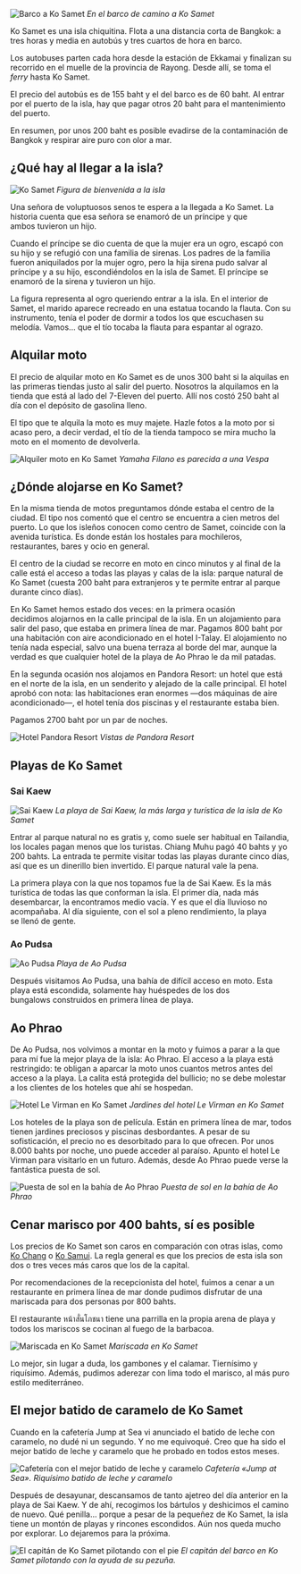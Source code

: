![Barco a Ko Samet](https://lh3.googleusercontent.com/ATqker5eeBTVSLZoTt8uqoR-tCKQxmG1dAu5c9hCy_a2sXmJzm7CBmm0u-M03PaaQ__7ylTqEspPOjB5h_59_XZi35mjOY98HiaTQPnTLcOjdkSzWKSlrrwD22Jr-FgEqYsgj_HErmLaf7WO-TqEL-jXCrQ2aEEpAICgWNE2mE5D1Ww33ACswRDYqXFspdyiS5zghSL9im7G4y6lbu3weqVX6X6RIatoc9fkMop_cnVAhV7Wj_Pt7VvCs_2jeZK3Jeu4XC7-CH-jchzzcxJINjlGHyfRoO-4FTleMcfSWMOtmIBf29LC3GDkcmBN4WFYswrL6K8nE2ly0Z0jfgSbjv7AOQoP_bnytaKGl2AcItKrXxW8NgbsF-gKOMBYQA4_6RKstyVy1PuvEvreok4bPjawuS5MEaW9NOGuWAbcKFY9fkMpmwUikxo_7Rm8kBNvm14G-UvX_NPLc82clhUrxhIwd22oxbdBvOnhqB7DCRMlvAp_K8gLSP09NbevRy9BIhQMVM4CmuDAS1JcnlUfPv7S9PaPAgG_NlensshLELHIwaXOb5C4-a2EjPgFOCC4ZS5WqH3qWyR9L7BUrHOB9xyUSVtyHNQ-8tPpzP9HubB275MLGAITX6rgTiCQVDU8_EW0bEuqhMpTt8KCt8Deg6Zzrku974z6jf_gzXMsbgA=w800-no)
*En el barco de camino a Ko Samet*

Ko Samet es una isla chiquitina. Flota a una distancia corta de Bangkok: a tres horas y media en autobús y tres cuartos de hora en barco.

Los autobuses parten cada hora desde la estación de Ekkamai y finalizan su recorrido en el muelle de la provincia de Rayong. Desde allí, se toma el *ferry* hasta Ko Samet.

El precio del autobús es de 155 baht y el del barco es de 60 baht. Al entrar por el puerto de la isla, hay que pagar otros 20 baht para el mantenimiento del puerto. 

En resumen, por unos 200 baht es posible evadirse de la contaminación de Bangkok y respirar aire puro con olor a mar. 

## ¿Qué hay al llegar a la isla?

![Ko Samet](https://lh3.googleusercontent.com/bvc-OikIsV4ntUKvAE0jaaIZJA-NSxUcHlwevzG-7ZkWz0x3D3968JD_a2cI69E2QoU7CXfhvaJ28ooBPexR2TiNLBMv4BcAWZT6lIw-9-WWu835GSx6Ah0WSTEDbwvSSZocvSPrvMAhzxMmCK3YfGRtXJsrYWL6mcBBxJFqvXQ-tcMAVe3zzIEYZXVdC2lE7zT_gJR5oJ7H-ViTzBfX927EruVySHZMdYmPS9XbE6S1LxEMcsC6renGgq1KdHBJIm4l2NTrZVx5sDmZmMSqTTbvZH2FWApUt4R1x18qUK4edze14ui5xsuHSAQ96yFswszvoxVbaRGzN5qOonEZFnNbtKIeHRaNAPi2ug-y5qOa_j9Tq2d8jZCJEiWzNb7z-9TtL3iRqlIpdB_XZB5kB5rmguHRx9QwqEf4Kh9Ka1nvtt8qi9us1Hfiiugwaq7j3D7MHiJJfDHnA5_V88RRZi_KI1KtPCuxN8laZkfgunnkj80kioY9BRU7DUZpKDXI4kfCR5kCAXuAv8rc6pBqC_VO_QO9zUv6Nn27Cm03dVIGc-H-r0i2R9Z3s9vV3OifrBPLbaOYohaM0imt6T04lrzptcbN7ejf5eTMtsHlAVPHoEVSky6nYy5sfgWFCpPJJ8u_IJNvbzEM41fiybbLGoaMmUmeFh12vQPeOKRuygs=s800-no)
*Figura de bienvenida a la isla*

Una señora de voluptuosos senos te espera a la llegada a Ko Samet. La historia cuenta que esa señora se enamoró de un príncipe y que ambos tuvieron un hijo.

Cuando el príncipe se dio cuenta de que la mujer era un ogro, escapó con su hijo y se refugió con una familia de sirenas. Los padres de la familia fueron aniquilados por la mujer ogro, pero la hija sirena pudo salvar al príncipe y a su hijo, escondiéndolos en la isla de Samet. El príncipe se enamoró de la sirena y tuvieron un hijo.

La figura representa al ogro queriendo entrar a la isla. En el interior de Samet, el marido aparece recreado en una estatua tocando la flauta. Con su instrumento, tenía el poder de dormir a todos los que escuchasen su melodía. Vamos... que el tío tocaba la flauta para espantar al ograzo.

## Alquilar moto

El precio de alquilar moto en Ko Samet es de unos 300 baht si la alquilas en las primeras tiendas justo al salir del puerto. Nosotros la alquilamos en la tienda que está al lado del 7-Eleven del puerto. Allí nos costó 250 baht al día con el depósito de gasolina lleno.

El tipo que te alquila la moto es muy majete. Hazle fotos a la moto por si acaso pero, a decir verdad, el tío de la tienda tampoco se mira mucho la moto en el momento de devolverla. 

![Alquiler moto en Ko Samet](https://lh3.googleusercontent.com/lQwpfC46RmSss7Ak6a8akJG2DX2Zyf3T4ByhwL4D2GcoAbEOM4aQsgK1AaKTguWDU3SxUzyj4pq24gFozo9QU6yVaufeDthMSKdYbs6U5PCtZREAwQLCUNyN9t7nLmX9_ahi9c4ZDhNjhIpmbUIJa9MN62qWn7JJ9oCt7wJ0rDD5_Ff8-hrSo4j69iJVLWmKe_QhPo1ToY55p1-RNB5eYd0UVvMm48daBE6QrcyEjijPUMZZQI7fYrl9U1SoKkYpuyTch2gd4CdKmUhMgKXUbs_g2I38wPUIKwaLEX3_mk-TYpWNJcE2rwDhc29MescPDwMwWnknOcfz1tCs4TU94s-h80VfUpCJmsvayQ5QGI5L5fdywy62cGLfLY32MyK8UEpZMzOXIBq-eTRFcgmDQ_85fjmopZC16wlZpl9pBTPRrVUGp2ilzsQiRUH-gxC9AZcydP_e0hQnMAWUYcKWjzZSIpXq76wIajeWBEjbVLkuD_uAHJcr-rVLyDYRNqU62DtCkBNrpltWuJmKuprZRFIgrIW8DjlhlkU40iBL_rtz5dwAhyEAUI4R34rO6RqHpulVR3bDcBmg2wvKWKTdx5ocR4fW6SzWZFkVnsnWXujsFPbpTn7BAwQWCGoz9-qpq8-g-2h5fgLW5h16nSh6oSNdKlpvzZAbRsCpkcFi0AvG2u9yEaM9ACzvtFunCObV5E1SZDHTPwcQbQ1kiSYYNmvV6APx4WWvvhBmkP1zA9YMXakA=w1095-h821-no)
*Yamaha Filano es parecida a una Vespa*

## ¿Dónde alojarse en Ko Samet?

En la misma tienda de motos preguntamos dónde estaba el centro de la ciudad. El tipo nos comentó que el centro se encuentra a cien metros del puerto. Lo que los isleños conocen como centro de Samet, coincide con la avenida turística. Es donde están los hostales para mochileros, restaurantes, bares y ocio en general.

El centro de la ciudad se recorre en moto en cinco minutos y al final de la calle está el acceso a todas las playas y calas de la isla: parque natural de Ko Samet (cuesta 200 baht para extranjeros y te permite entrar al parque durante cinco días).

En Ko Samet hemos estado dos veces: en la primera ocasión decidimos alojarnos en la calle principal de la isla. En un alojamiento para salir del paso, que estaba en primera línea de mar. Pagamos 800 baht por una habitación con aire acondicionado en el hotel I-Talay. El alojamiento no tenía nada especial, salvo una buena terraza al borde del mar, aunque la verdad es que cualquier hotel de la playa de Ao Phrao le da mil patadas.

En la segunda ocasión nos alojamos en Pandora Resort: un hotel que está en el norte de la isla, en un senderito y alejado de la calle principal. El hotel aprobó con nota: las habitaciones eran enormes —dos máquinas de aire acondicionado—, el hotel tenía dos piscinas y el restaurante estaba bien. 

Pagamos 2700 baht por un par de noches.

![Hotel Pandora Resort](https://lh3.googleusercontent.com/Q_sG0p3ACCWjc7pwMT9hWC5nL_R95S1Ot-370RNZAfbmpu2oPhFTe8Vn1UCdAz0HF60pit5WzmM33Z4EG0VSo0DeU5LYUT9ZwbT2v8C-Sd-V642vB2z8DydNcxkNBz1cOFDuxSGvxY3EWMBZTv4NflfyrEG6n-vBeskbEYtzvQVsdbTMxbsoUXoSJ5edJxogHi092YHlgcuFrUsBj-TnTGi1Pva9OzVFjgGs6xAK6OMZfZ7W-RHy-_ryXpZF8V1f6DarVZb3dUdDDmgPg8QL43ptfE7dEskScEHA8Cpa7IwQgmgAdRAer3fWDnXACOayf6-Xl70BYF95caPdPkHiYUoloRLnShhCDzgtQtNvVcOBqUtpHF3M97XKjQe1sECDSdAij8fg_xwtFIUOPRwut2i884be5XqXMd446U__wyR6Ikw64VEECjt3uY-qRqKpQlyWa9fufYfNtLW9fGnVoSa8SHeQMrZUg-uWOscXs3dPpBgu8smMa1am96f2OzlRGNswNGO8qrrQkUnrlEQVWMqpMZDsGXEw8mg8RhxiFT98QLEGcyiVEZsf5fUdeYffvid5MRrNn1fPsYiZ-XxbOzQTRoFbBnH7ZSNJTfK8XNWoDiZlpaUNYDWj3Q5xjzq5MG7ZO_-837n2moBtTRKbYxtZkq0PmGFO-lO73NG192oy6wmwovcUrOREtmdG2hJlS1YtLRC07ZJIRV6Qx3ZLl0Xx-pOS2Mk56zh5W9C-UudSHj5_=w1095-h821-no)
*Vistas de Pandora Resort*

## Playas de Ko Samet

### Sai Kaew

![Sai Kaew](https://lh3.googleusercontent.com/vgOFsSx3gNiw3HvhgTdr6ASANIzQ18weyVU6caPRnn-yiNeczhwrzoNG_HupXTKlw_qQoHtRvJq_q7YYn_oU3Be7WVBhDgEM9fTRxjDvOYP-I0PZQ6kHG5SLZlpeMAhYyprs9GxSan4tF6Cp7nAmq7WdNZ5d_yDVFEgFOzTmXG0MhSDVABhjSbZiUEpOvgG2srq5a-qiTUwCY4ES1M3Pi_XoE6_caYoxOO9DXBi0ILSJTdh-X4oM7z7fC2tit5bZkvFTc_DGf8dfJJjQIOzpVqX7Ol5OezEvBM_AUMXCbi7iInK25qP7XGe9u_q6L03smCDpWu0LnjvUxPwLkiNlsT-R3LgVP7pPWhRmNCeuF-bqPyyWprEiwjcXfdSlTFCVCoRhpbiDszW0hyyenGWPs7gJQGN2NLW7cV40mlhTTjFFI-5OZD71Ku9enNd4sdsJJp2JrPCFyC-kItK8sFUsjAQ8lll-CEkaKS9fm_r07mis3TVNi6X27OEwhisOSaK3TBH0rbJryYnrlCHh067AfbHHKb9aZVIcnbLQZ2berietzv72o5dPWbcT5sJ9qQCQT9odQJqrrnkQxyg7ezRBsqQPHVlgOyOJ4qCBjczJKpOPLdgOOXis_J79Oxiektr-2ci6x1zrmNDf1WBTrIIJ-0dZS6yP3s7p3t8zbvppw9w=w800-no)
*La playa de Sai Kaew, la más larga y turística de la isla de Ko Samet*

Entrar al parque natural no es gratis y, como suele ser habitual en Tailandia, los locales pagan menos que los turistas. Chiang Muhu pagó 40 bahts y yo 200 bahts. La entrada te permite visitar todas las playas durante cinco días, así que es un dinerillo bien invertido. El parque natural vale la pena.

La primera playa con la que nos topamos fue la de Sai Kaew. Es la más turística de todas las que conforman la isla. El primer día, nada más desembarcar, la encontramos medio vacía. Y es que el día lluvioso no acompañaba. Al día siguiente, con el sol a pleno rendimiento, la playa se llenó de gente.

### Ao Pudsa

![Ao Pudsa](https://lh3.googleusercontent.com/zDimjHUeV0XhHLQ1LufA0ThtL4JFVYHC2_T03RXzZauVF9rn8MIjQ1YS__SVF2cFaZ7Ii0j07KFBoNaNTh079o3PGYOP_QS-eYSJJAi1yxot_7ZiM72OkX0snPF8hUqphrR2l33MTY8DBiGE7WQ4G0mg4-UOQFEA7ci2fD7kGe-u11gBDwnEUvJCX2N6zZmj9Pjz0RURIBucBD9nukFJ5YxElcd6BRSrHBR6bzS61oGi3mFZ3S07_DaeCDpNmU-L3SeSzG8eb28Bg-YqGvVkWGtVPLjP3j48GB2kJYNpgjb8Fas-8H76GqgKzQ-xeLeKEXK1zhYxsTE8Ijz8ffFuAPO7r_PRPhMytezmZH03qQuygFn__N79F-9ALRqziRKsa3BsxmYXMSKyOvvXY1ufRxB35cWuUMt7BmaBfukzV6ROD-xCunW336mxs-yFE-0PTQbiJFdmhYWLWbubvDytexjBUe-wRy3qRIvyI0IkLC9GcHYvZuGGdTtT0YQpCBAWCvQmGWOZnStolvx83mQd28pDfHqelAAs68EC0wzxxt4kzzJT7uW9aaRIMfau3JNKpRejimxX-vaAR00XuxZm-OQcnmCQpSqKcL3lDXefnI9MUMAt8j4nu7OpYpFyI0J5MrH1AxEz_ZLT9VRTNQLoZyBChSI2lbITo7lgOe7mW6g=w800-no)
*Playa de Ao Pudsa*

Después visitamos Ao Pudsa, una bahía de difícil acceso en moto. Esta playa está escondida, solamente hay huéspedes de los dos bungalows construidos en primera línea de playa.

## Ao Phrao

De Ao Pudsa, nos volvimos a montar en la moto y fuimos a parar a la que para mí fue la mejor playa de la isla: Ao Phrao. El acceso a la playa está restringido: te obligan a aparcar la moto unos cuantos metros antes del acceso a la playa. La calita está protegida del bullicio; no se debe molestar a los clientes de los hoteles que ahí se hospedan.


![Hotel Le Virman en Ko Samet](https://lh3.googleusercontent.com/ylCb9K0RqJGDXjPBjNuE_75SD9uf9HAJKvxCXjwnMmtuJfiho5H6BgNI19weSj8YUk_kg7j8M9o=s800-no)
*Jardines del hotel Le Virman en Ko Samet*

Los hoteles de la playa son de película. Están en primera línea de mar, todos tienen jardines preciosos y piscinas desbordantes. A pesar de su sofisticación, el precio no es desorbitado para lo que ofrecen. Por unos 8.000 bahts por noche, uno puede acceder al paraíso. Apunto el hotel Le Virman para visitarlo en un futuro. Además, desde Ao Phrao puede verse la fantástica puesta de sol.


![Puesta de sol en la bahía de Ao Phrao](https://lh3.googleusercontent.com/OBIhubyDusrdTMgAS55CUxnqQ0P2HJsWi_VG7sNmBLmILS5YT6EgN3rjs2bitvDTASMitgXCT_M=w800-no)
*Puesta de sol en la bahía de Ao Phrao*

## Cenar marisco por 400 bahts, sí es posible

Los precios de Ko Samet son caros en comparación con otras islas, como [Ko Chang](https://nomoresheet.es/ko-chang) o [Ko Samui](https://nomoresheet.es/ko-samui). La regla general es que los precios de esta isla son dos o tres veces más caros que los de la capital.

Por recomendaciones de la recepcionista del hotel, fuimos a cenar a un restaurante en primera línea de mar donde pudimos disfrutar de una mariscada para dos personas por 800 bahts.

El restaurante หน้าสั่นโภชนา tiene una parrilla en la propia arena de playa y todos los mariscos se cocinan al fuego de la barbacoa.

![Mariscada en Ko Samet](https://lh3.googleusercontent.com/SmT-WoV8XTsy0aHeHqMvfJ1VNWlR65eUBkAba0cxg4ADZdvvVCTV4I2dhbcJJzRbwbYoUFiImwg=w800-no)
*Mariscada en Ko Samet*

Lo mejor, sin lugar a duda, los gambones y el calamar. Tiernísimo y riquísimo. Además, pudimos aderezar con lima todo el marisco, al más puro estilo mediterráneo.

## El mejor batido de caramelo de Ko Samet

Cuando en la cafetería Jump at Sea vi anunciado el batido de leche con caramelo, no dudé ni un segundo. Y no me equivoqué. Creo que ha sido el mejor batido de leche y caramelo que he probado en todos estos meses.

![Cafetería con el mejor batido de leche y caramelo](https://lh3.googleusercontent.com/344m0fmofgUTD7PDrInMzqsLrz2dDv1MdIU_jAT7IqzykFKStNMvJ7dSIUHYVl6qH6KsvPaw3I0=s800-no)
*Cafetería «Jump at Sea». Riquísimo batido de leche y caramelo*

Después de desayunar, descansamos de tanto ajetreo del día anterior en la playa de Sai Kaew. Y de ahí, recogimos los bártulos y deshicimos el camino de nuevo. Qué penilla... porque a pesar de la pequeñez de Ko Samet, la isla tiene un montón de playas y rincones escondidos. Aún nos queda mucho por explorar. Lo dejaremos para la próxima.

![El capitán de Ko Samet pilotando con el pie](https://lh3.googleusercontent.com/-b4-5usDBMKKZWNuuMNkqOhd_FDMzNLbiGHchPh83Zr72IBysJp7UAp9tYvNhedKDArqaR_He6Y=s800-no)
*El capitán del barco en Ko Samet pilotando con la ayuda de su pezuña.*